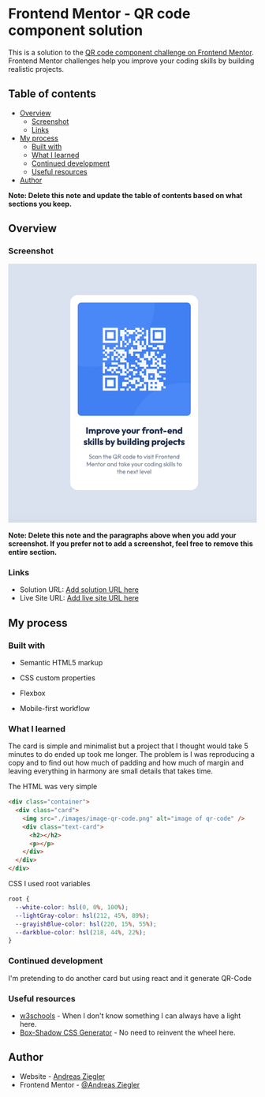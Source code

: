 # Frontend Mentor - QR code component solution

This is a solution to the [QR code component challenge on Frontend Mentor](https://www.frontendmentor.io/challenges/qr-code-component-iux_sIO_H). Frontend Mentor challenges help you improve your coding skills by building realistic projects.

## Table of contents

- [Overview](#overview)
  - [Screenshot](#screenshot)
  - [Links](#links)
- [My process](#my-process)
  - [Built with](#built-with)
  - [What I learned](#what-i-learned)
  - [Continued development](#continued-development)
  - [Useful resources](#useful-resources)
- [Author](#author)

**Note: Delete this note and update the table of contents based on what sections you keep.**

## Overview

### Screenshot

![](./images/qr-code-component.png)

**Note: Delete this note and the paragraphs above when you add your screenshot. If you prefer not to add a screenshot, feel free to remove this entire section.**

### Links

- Solution URL: [Add solution URL here](https://github.com/Andreas-Ziegler22/qr-code-component)
- Live Site URL: [Add live site URL here](https://github.com/Andreas-Ziegler22/qr-code-component)

## My process

### Built with

- Semantic HTML5 markup
- CSS custom properties
- Flexbox

- Mobile-first workflow

### What I learned

The card is simple and minimalist but a project that I thought would take 5 minutes to do ended up took me longer.
The problem is I was reproducing a copy and to find out how much of padding and how much of margin and leaving everything in harmony are small details that takes time.

The HTML was very simple

```html
<div class="container">
  <div class="card">
    <img src="./images/image-qr-code.png" alt="image of qr-code" />
    <div class="text-card">
      <h2></h2>
      <p></p>
    </div>
  </div>
</div>
```

CSS I used root variables

```css
root {
  --white-color: hsl(0, 0%, 100%);
  --lightGray-color: hsl(212, 45%, 89%);
  --grayishBlue-color: hsl(220, 15%, 55%);
  --darkblue-color: hsl(218, 44%, 22%);
}
```

<!--
```js
const proudOfThisFunc = () => {
  console.log("🎉");
};
``` -->

### Continued development

I'm pretending to do another card but using react and it generate QR-Code

### Useful resources

- [w3schools](https://www.w3schools.com/) - When I don't know something I can always have a light here.
- [Box-Shadow CSS Generator](https://html-css-js.com/css/generator/box-shadow/) - No need to reinvent the wheel here.

## Author

- Website - [Andreas Ziegler](https://github.com/Andreas-Ziegler22)
- Frontend Mentor - [@Andreas Ziegler](https://www.frontendmentor.io/profile/yourusername)
